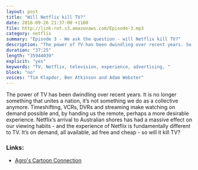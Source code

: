 ```yaml
---
layout: post
title: "Will Netflix kill TV?"
date: 2016-09-26 21:37:00 +1100
file: http://link-rot.s3.amazonaws.com/Episode-3.mp3
category: netflix
summary: "Episode 3 - We ask the question - will Netflix kill TV?"
description: "The power of TV has been dwindling over recent years. So will the experience of Netflix kill off TV?"
duration: "37:25" 
length: "35944039"
explicit: "yes" 
keywords: "TV, Netflix, television, experience, advertising, "
block: "no" 
voices: "Tim Klapdor, Ben Atkinson and Adam Webster"
---
```



The power of TV has been dwindling over recent years. It is no longer something that unites a nation, it’s not something we do as a collective anymore. Timeshifting, VCRs, DVRs and streaming make watching on demand possible and, by handing us the remote, perhaps a more desirable experience. Netflix’s arrival to Australian shores has had a massive effect on our viewing habits - and the experience of Netflix is fundamentally different to TV. It’s on demand, all available, ad free and cheap - so will it kill TV?


### Links: 

- [Agro's Cartoon Connection](https://youtu.be/hPD_RHVFlys)